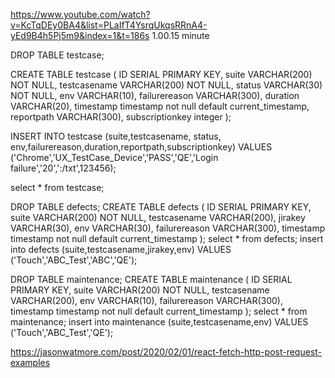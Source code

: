 https://www.youtube.com/watch?v=KcTqDEy0BA4&list=PLaIfT4YsrqUkqsRRnA4-yEd9B4h5Pj5m9&index=1&t=186s
1.00.15 minute

DROP TABLE testcase;

CREATE TABLE testcase (
ID SERIAL PRIMARY KEY,
suite VARCHAR(200) NOT NULL,
testcasename VARCHAR(200) NOT NULL,
status VARCHAR(30) NOT NULL,
env VARCHAR(10),
failurereason VARCHAR(300),
duration VARCHAR(20),
timestamp timestamp not null default current_timestamp,
reportpath VARCHAR(300),
subscriptionkey integer
);

INSERT INTO testcase
(suite,testcasename, status, env,failurereason,duration,reportpath,subscriptionkey)
VALUES
('Chrome','UX_TestCase_Device','PASS','QE','Login failure','20',':/txt',123456);

select \* from testcase;

DROP TABLE defects;
CREATE TABLE defects (
ID SERIAL PRIMARY KEY,
suite VARCHAR(200) NOT NULL,
testcasename VARCHAR(200),
jirakey VARCHAR(30),
env VARCHAR(30),
failurereason VARCHAR(300),
timestamp timestamp not null default current_timestamp
);
select \* from defects;
insert into defects (suite,testcasename,jirakey,env) VALUES ('Touch','ABC_Test','ABC','QE');

DROP TABLE maintenance;
CREATE TABLE maintenance (
ID SERIAL PRIMARY KEY,
suite VARCHAR(200) NOT NULL,
testcasename VARCHAR(200),
env VARCHAR(10),
failurereason VARCHAR(300),
timestamp timestamp not null default current_timestamp
);
select \* from maintenance;
insert into maintenance (suite,testcasename,env) VALUES ('Touch','ABC_Test','QE');

https://jasonwatmore.com/post/2020/02/01/react-fetch-http-post-request-examples
